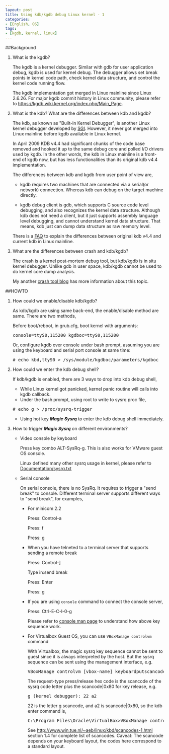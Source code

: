 ```yaml
---
layout: post
title: Using kdb/kgdb debug Linux kernel - 1
categories:
- [English, OS]
tags:
- [kgdb, kernel, linux]
---
```


##Background

1. What is the kgdb?

	The kgdb is a kernel debugger. Similar with gdb for user application debug, kgdb is used for kernel debug.
	The debugger allows set break points in kernel code path, check kernel data structure, and control the kernel code running flow.
	
	The kgdb implementation got merged in Linux mainline since Linux 2.6.26.
	For major kgdb commit history in Linux community, please refer to <https://kgdb.wiki.kernel.org/index.php/Main_Page>.

2. What is the kdb? What are the differences between kdb and kgdb?

	The kdb, as known as "Built-in Kernel Debugger", is another Linux kernel debugger developed by [SGI](http://oss.sgi.com/projects/kdb/).
	However, it never got merged into Linux mainline before kgdb available in Linux kernel.
	
	In April 2009 KDB v4.4 had significant chunks of the code base removed and hooked it up to the same debug core and polled I/O drivers
	used by kgdb. In the other words, the kdb in Linux mainline is a front-end of kgdb now, but has less functionalities than its original
	kdb v4.4 implementation.
	
	The differences between kdb and kgdb from user point of view are,
	
	* kgdb requires two machines that are connected via a serial(or network) connection.
	  Whereas kdb can debug on the target machine directly.
	
	* kgdb debug client is gdb, which supports C source code level debugging, and also recognizes the kernel data structure.
	  Although kdb does not need a client, but it just supports assembly language level debugging, and cannot understand kernel data
	  structure. That means, kdb just can dump data structure as raw memory level.
	
	There is a [FAQ](https://kgdb.wiki.kernel.org/index.php/KDB_FAQ) to explain the differences between original kdb v4.4 and current kdb in
	Linux mainline.

3. What are the differences between crash and kdb/kgdb?

	The crash is a kernel post-mortem debug tool, but kdb/kgdb is in situ kernel debugger.
	Unlike gdb in user space, kdb/kgdb cannot be used to do kernel core dump analysis.

	My another [crash tool blog](https://yangoliver.github.io/2015/06/linux-crash-background/) has more information about this topic.

##HOWTO


1. How could we enable/disable kdb/kgdb?

	As kdb/kgdb are using same back-end, the enable/disable method are same. There are two methods,

	Before boot/reboot, in grub.cfg, boot kernel with arguments:

	<pre>console=ttyS0,115200 kgdboc=ttyS0,115200</pre>

	Or, configure kgdb over console under bash prompt, assuming you are using the keyboard and serial port console at same time:


	<pre># echo kbd,ttyS0 > /sys/module/kgdboc/parameters/kgdboc</pre>


2. How could we enter the kdb debug shell?

	If kdb/kgdb is enabled, there are 3 ways to drop into kdb debug shell,

	* While Linux kernel got panicked, kernel panic routine will calls into kgdb callback.
	* Under the bash prompt, using root to write to sysrq proc file,
		
	<pre># echo g > /proc/sysrq-trigger</pre>

	* Using hot key ***Magic Sysrq*** to enter the kdb debug shell immediately.

3. How to trigger ***Magic Sysrq*** on different environments?

	* Video console by keyboard

	  Press key combo ALT-SysRq-g. This is also works for VMware guest OS console.

	  Linux defined many other sysrq usage in kernel, please refer to
	  [Documentation/sysrq.txt](https://github.com/torvalds/linux/blob/master/Documentation/sysrq.txt)

	* Serial console

	  On serial console, there is no SysRq. It requires to trigger a "send break" to console.
	  Different terminal server supports different ways to "send break", for examples,


	  - For minicom 2.2
	
		  Press: Control-a
	
		  Press: f
	
		  Press: g
	
      - When you have telneted to a terminal server that supports sending a remote break
	
		  Press: Control-]
	
		  Type in:send break
	
		  Press: Enter
	
		  Press: g

	  - If you are using ```console``` command to connect the console server,
	  
	    Press: Ctrl-E-C-l-0-g

		Please refer to [console man page](http://www.conserver.com/docs/console.man.html) to understand how above key sequence work.

	  - For Virtualbox Guest OS, you can use ```VBoxManage controlvm``` command

	    With Virtualbox, the magic sysrq key sequence cannot be sent to guest since it is always interpreted by the host.
	    But the sysrq sequence can be sent using the management interface, e.g.

	   	<pre>VBoxManage controlvm [vbox-name] keyboardputscancode 1d 38 54 [request type press/release] d4 b8 9d</pre>

	    The request-type press/release hex code is the scancode of the sysrq code letter plus the scancode|0x80 for key release, e.g.

		<pre>g (kernel debugger): 22 a2</pre>

		22 is the letter g scancode, and a2 is scancode|0x80, so the kdb enter command is,

	    <pre>C:\Program Files\Oracle\VirtualBox>VBoxManage controlvm Ubuntu keyboardputscancode 1d 38 54 22 a2 d4 b8 9d</pre>

		See <http://www.win.tue.nl/~aeb/linux/kbd/scancodes-1.html> section 1.4 for complete list of scancodes.
		Caveat: The scancode depends on your keyboard layout, the codes here correspond to a standard layout.
